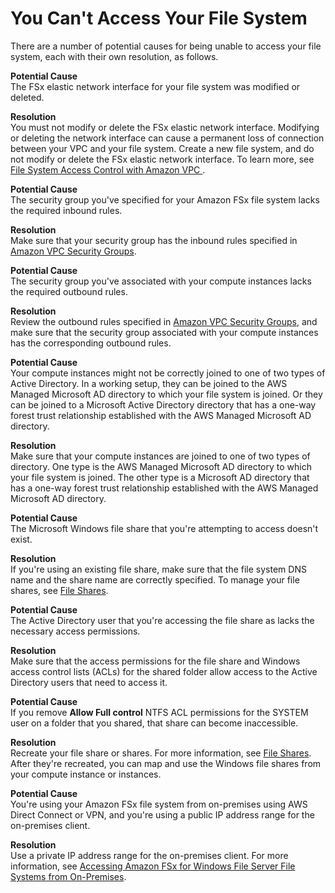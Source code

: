 # You Can't Access Your File System<a name="unable-to-access"></a>

There are a number of potential causes for being unable to access your file system, each with their own resolution, as follows\.

**Potential Cause**  
The FSx elastic network interface for your file system was modified or deleted\.

**Resolution**  
You must not modify or delete the FSx elastic network interface\. Modifying or deleting the network interface can cause a permanent loss of connection between your VPC and your file system\. Create a new file system, and do not modify or delete the FSx elastic network interface\. To learn more, see [ File System Access Control with Amazon VPC ](limit-access-security-groups.md)\. 

**Potential Cause**  
The security group you've specified for your Amazon FSx file system lacks the required inbound rules\.

**Resolution**  
Make sure that your security group has the inbound rules specified in [Amazon VPC Security Groups](limit-access-security-groups.md#fsx-vpc-security-groups)\. 

**Potential Cause**  
The security group you've associated with your compute instances lacks the required outbound rules\.

**Resolution**  
Review the outbound rules specified in [Amazon VPC Security Groups](limit-access-security-groups.md#fsx-vpc-security-groups), and make sure that the security group associated with your compute instances has the corresponding outbound rules\.

**Potential Cause**  
Your compute instances might not be correctly joined to one of two types of Active Directory\. In a working setup, they can be joined to the AWS Managed Microsoft AD directory to which your file system is joined\. Or they can be joined to a Microsoft Active Directory directory that has a one\-way forest trust relationship established with the AWS Managed Microsoft AD directory\.

**Resolution**  
Make sure that your compute instances are joined to one of two types of directory\. One type is the AWS Managed Microsoft AD directory to which your file system is joined\. The other type is a Microsoft AD directory that has a one\-way forest trust relationship established with the AWS Managed Microsoft AD directory\.

**Potential Cause**  
The Microsoft Windows file share that you're attempting to access doesn't exist\.

**Resolution**  
If you're using an existing file share, make sure that the file system DNS name and the share name are correctly specified\. To manage your file shares, see [File Shares](managing-file-shares.md)\.

**Potential Cause**  
The Active Directory user that you're accessing the file share as lacks the necessary access permissions\.

**Resolution**  
Make sure that the access permissions for the file share and Windows access control lists \(ACLs\) for the shared folder allow access to the Active Directory users that need to access it\.

**Potential Cause**  
If you remove **Allow Full control** NTFS ACL permissions for the SYSTEM user on a folder that you shared, that share can become inaccessible\.

**Resolution**  
Recreate your file share or shares\. For more information, see [File Shares](managing-file-shares.md)\. After they're recreated, you can map and use the Windows file shares from your compute instance or instances\.

**Potential Cause**  
You're using your Amazon FSx file system from on\-premises using AWS Direct Connect or VPN, and you're using a public IP address range for the on\-premises client\.

**Resolution**  
Use a private IP address range for the on\-premises client\. For more information, see [Accessing Amazon FSx for Windows File Server File Systems from On\-Premises](supported-fsx-clients.md#on-premise-access)\. 